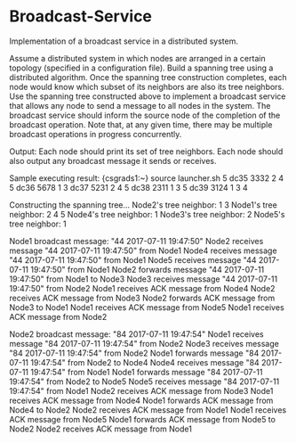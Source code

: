 # Broadcast-Service

Implementation of a broadcast service in a distributed system.

Assume a distributed system in which nodes are arranged in a certain topology (specified in a configuration file). Build a spanning tree using a distributed algorithm. Once the spanning tree construction completes, each node would know which subset of its neighbors are also its tree neighbors.
Use the spanning tree constructed above to implement a broadcast service that allows any node to send a message to all nodes in the system. The broadcast service should inform the source node of the completion of the broadcast operation. Note that, at any given time, there may be multiple broadcast operations in progress concurrently.

Output: Each node should print its set of tree neighbors. Each node should also output any broadcast message it sends or receives.

Sample executing result:
{csgrads1:~} source launcher.sh 
5
dc35		3332	2 4 5
dc36		5678	1 3
dc37		5231	2 4 5
dc38		2311	1 3 5
dc39		3124	1 3 4

Constructing the spanning tree...
Node2's tree neighbor: 1 3 
Node1's tree neighbor: 2 4 5 
Node4's tree neighbor: 1 
Node3's tree neighbor: 2 
Node5's tree neighbor: 1 


Node1 broadcast message: "44	2017-07-11 19:47:50"
Node2 receives message "44	2017-07-11 19:47:50" from Node1
Node4 receives message "44	2017-07-11 19:47:50" from Node1
Node5 receives message "44	2017-07-11 19:47:50" from Node1
Node2 forwards message "44	2017-07-11 19:47:50" from Node1 to Node3
Node3 receives message "44	2017-07-11 19:47:50" from Node2
Node1 receives ACK message from Node4
Node2 receives ACK message from Node3
Node2 forwards ACK message from Node3 to Node1
Node1 receives ACK message from Node5
Node1 receives ACK message from Node2


Node2 broadcast message: "84	2017-07-11 19:47:54"
Node1 receives message "84	2017-07-11 19:47:54" from Node2
Node3 receives message "84	2017-07-11 19:47:54" from Node2
Node1 forwards message "84	2017-07-11 19:47:54" from Node2 to Node4
Node4 receives message "84	2017-07-11 19:47:54" from Node1
Node1 forwards message "84	2017-07-11 19:47:54" from Node2 to Node5
Node5 receives message "84	2017-07-11 19:47:54" from Node1
Node2 receives ACK message from Node3
Node1 receives ACK message from Node4
Node1 forwards ACK message from Node4 to Node2
Node2 receives ACK message from Node1
Node1 receives ACK message from Node5
Node1 forwards ACK message from Node5 to Node2
Node2 receives ACK message from Node1
